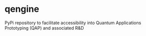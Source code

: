 # qengine
PyPi repository to facilitate accessibility into Quantum Applications Prototyping (QAP) and associated R&amp;D
